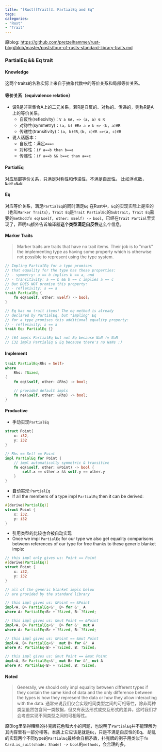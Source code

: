 ```yaml
---
title: "[Rust][Trait]3. PartialEq and Eq"
tags: 
categories: 
- "Rust"
- "Trait"
---
```


原blog: https://github.com/pretzelhammer/rust-blog/blob/master/posts/tour-of-rusts-standard-library-traits.md
### PartialEq && Eq trait
#### Knowledge
这两个traits的名称实际上来自于抽象代数中的等价关系和局部等价关系。

#### **等价关系**（equivalence relation）
* 设R是非空集合A上的二元关系，若R是自反的、对称的、传递的，则称R是A上的等价关系。
    * 自反性(reflexivity)：`∀ a ∈A, => (a, a) ∈ R`
    * 对称性(symmetry)：`(a, b) ∈R∧ a ≠ b => (b, a)∈R`
    * 传递性(transitivity)：`(a, b)∈R,(b, c)∈R =>(a, c)∈R`
* 说人话版本：
    * 自反性：满足`a==a`
    * 对称性：`if a==b than b==a`
    * 传递性：`if a==b && b==c than a==c`

#### PartialEq
对应局部等价关系，只满足对称性和传递性，不满足自反性。
比如浮点数，`NaN!=NaN`

#### Eq
对应等价关系，满足`PartialEq`的同时满足`Eq`
在Rust中，`Eq`的实现实际上是空的（也叫`Marker Traits`），`Trait Eq`是`Trait PartialEq`的`Subtrait`，`Trait Eq`需要的`method`:`fn eq(&self, other: &Self) -> bool`，已经在`Trait Partial`里实现了，声明`Eq`额外告诉编译器**这个类型满足自反性**这么个信息。

#### Marker Traits
> Marker traits are traits that have no trait items. Their job is to "mark" the implementing type as having some property which is otherwise not possible to represent using the type system.

``` Rust
// Impling PartialEq for a type promises
// that equality for the type has these properties:
// - symmetry: a == b implies b == a, and
// - transitivity: a == b && b == c implies a == c
// But DOES NOT promise this property:
// - reflexivity: a == a
trait PartialEq {
    fn eq(&self, other: &Self) -> bool;
}

// Eq has no trait items! The eq method is already
// declared by PartialEq, but "impling" Eq
// for a type promises this additional equality property:
// - reflexivity: a == a
trait Eq: PartialEq {}

// f64 impls PartialEq but not Eq because NaN != NaN
// i32 impls PartialEq & Eq because there's no NaNs :)
```

#### Implement
``` Rust
trait PartialEq<Rhs = Self> 
where
    Rhs: ?Sized, 
{
    fn eq(&self, other: &Rhs) -> bool;

    // provided default impls
    fn ne(&self, other: &Rhs) -> bool;
}
```

#### Productive
* 手动实现`PartialEq`
``` Rust
struct Point{
    x: i32,
    y: i32
}

// Rhs == Self == Point
impl PartialEq for Point {
    // impl automatically symmetric & transitive
    fn eq(&self, other: &Point) -> bool {
        self.x == other.x && self.y == other.y
    }
}
```

* 自动实现:`PartialEq`
* If all the members of a type impl `PartialEq` then it can be derived:
``` Rust
#[derive(PartialEq)]
struct Point {
    x: i32,
    y: i32
}
```

* 引用类型的比较也会被自动实现 
* Once we impl `PartialEq` for our type we also get equality comparisons between references of our type for free thanks to these generic blanket impls:
``` Rust
// this impl only gives us: Point == Point
#[derive(PartialEq)]
struct Point {
    x: i32,
    y: i32
}

// all of the generic blanket impls below
// are provided by the standard library

// this impl gives us: &Point == &Point
impl<A, B> PartialEq<&'_ B> for &'_ A
where A: PartialEq<B> + ?Sized, B: ?Sized;

// this impl gives us: &mut Point == &Point
impl<A, B> PartialEq<&'_ B> for &'_ mut A
where A: PartialEq<B> + ?Sized, B: ?Sized;

// this impl gives us: &Point == &mut Point
impl<A, B> PartialEq<&'_ mut B> for &'_ A
where A: PartialEq<B> + ?Sized, B: ?Sized;

// this impl gives us: &mut Point == &mut Point
impl<A, B> PartialEq<&'_ mut B> for &'_ mut A
where A: PartialEq<B> + ?Sized, B: ?Sized;
```

#### Noted
> Generally, we should only impl equality between different types if they contain the same kind of data and the only difference between the types is how they represent the data or how they allow interacting with the data.
> 通常来说我们仅会实现相同类型之间的可相等性，除非两种类型虽然包含同一类数据，但又有表达形式或交互形式的差异，这时我们才会考虑实现不同类型之间的可相等性。

原Blog里举得糟糕的扑克牌花色和大小的问题，也说明了`PartialEq`并不能理解为其内容里有一部分相等。本质上它应该是就是`Eq`，只是不满足自反性的Eq。
胡乱的实现两个不同type的`PartialEq`最终会自相矛盾，扑克牌的例子用类似于`fn Card.is_suit(shade: Shade) -> bool`的`methods`，会合理的多。